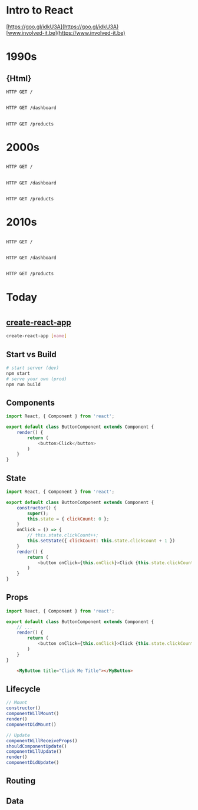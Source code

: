 # Intro to React

[https://goo.gl/idkU3A](https://goo.gl/idkU3A)  
[www.involved-it.be](https://www.involved-it.be)



# 1990s  
## {Html}


```http
HTTP GET /
```
## <i class="fa fa-file"></i> <i class="fa fa-arrow-left"></i> <i class="fa fa-server"></i>


```http
HTTP GET /dashboard
```
## <i class="fa fa-file"></i> <i class="fa fa-arrow-left"></i> <i class="fa fa-server"></i>


```http
HTTP GET /products
```
## <i class="fa fa-file"></i> <i class="fa fa-arrow-left"></i> <i class="fa fa-server"></i>



# 2000s  
## <i class="devicon-php-plain"></i>


```http
HTTP GET /
```
## <i class="fa fa-file"></i> <i class="fa fa-arrow-left"></i> <i class="fa fa-cog"></i> <i class="fa fa-arrow-left"></i> <i class="fa fa-server"></i>


```http
HTTP GET /dashboard
```
## <i class="fa fa-file"></i> <i class="fa fa-arrow-left"></i> <i class="fa fa-cog"></i> <i class="fa fa-arrow-left"></i> <i class="fa fa-server"></i>


```http
HTTP GET /products
```
## <i class="fa fa-file"></i> <i class="fa fa-arrow-left"></i> <i class="fa fa-cog"></i> <i class="fa fa-arrow-left"></i> <i class="fa fa-server"></i>



# 2010s  
## <i class="devicon-javascript-plain"></i>


```http
HTTP GET /
```
## <i class="fa fa-file"></i> <i class="fa fa-arrow-left"></i> <i class="fa fa-server"></i>


```http
HTTP GET /dashboard
```
## <i class="fa fa-table"></i> <i class="fa fa-arrow-left"></i> <i class="fa fa-cog"></i> <i class="fa fa-arrow-left"></i> <i class="fa fa-server"></i>


```http
HTTP GET /products
```
## <i class="fa fa-table"></i> <i class="fa fa-arrow-left"></i> <i class="fa fa-cog"></i> <i class="fa fa-arrow-left"></i> <i class="fa fa-server"></i>



# <i class="fa fa-calendar-o"></i> Today
## <i class="devicon-angularjs-plain"></i><i class="devicon-react-original"></i><i class="devicon-backbonejs-plain"></i><i class="devicon-vuejs-plain"></i>



# <i class="devicon-react-original" style="font-size:5em;"></i>


## [create-react-app](https://github.com/facebookincubator/create-react-app)
```bash
create-react-app [name]
```


## Start vs Build
```bash
# start server (dev)
npm start 
# serve your own (prod)
npm run build
```


## Components
```js
import React, { Component } from 'react';

export default class ButtonComponent extends Component {
    render() {
        return (
            <button>Click</button>
        )
    }
}
```


## State
```js
import React, { Component } from 'react';

export default class ButtonComponent extends Component {
    constructor() {
        super();
        this.state = { clickCount: 0 };
    }
    onClick = () => {
        // this.state.clickCount++;
        this.setState({ clickCount: this.state.clickCount + 1 })
    }
    render() {
        return (
            <button onClick={this.onClick}>Click {this.state.clickCount}</button>
        )
    }
}

```


## Props
```js
import React, { Component } from 'react';

export default class ButtonComponent extends Component {
    // ...
    render() {
        return (
            <button onClick={this.onClick}>Click {this.state.clickCount}</button>
        )
    }
}
```  
```html
    <MyButton title="Click Me Title"></MyButton>
```


## Lifecycle
```js
// Mount
constructor()
componentWillMount()
render()
componentDidMount()

// Update
componentWillReceiveProps()
shouldComponentUpdate()
componentWillUpdate()
render()
componentDidUpdate()
```


## Routing


## Data



# <i class="fa fa-comments-o" style="font-size:5em;"></i>